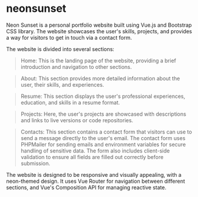 # neonsunset

Neon Sunset is a personal portfolio website built using Vue.js and Bootstrap CSS library. The website showcases the user's skills, projects, and provides a way for visitors to get in touch via a contact form.

The website is divided into several sections:

> Home: This is the landing page of the website, providing a brief introduction and navigation to other sections.

> About: This section provides more detailed information about the user, their skills, and experiences.

> Resume: This section displays the user's professional experiences, education, and skills in a resume format.

> Projects: Here, the user's projects are showcased with descriptions and links to live versions or code repositories.

> Contacts: This section contains a contact form that visitors can use to send a message directly to the user's email. The contact form uses PHPMailer for sending emails and environment variables for secure handling of sensitive data. The form also includes client-side validation to ensure all fields are filled out correctly before submission.

The website is designed to be responsive and visually appealing, with a neon-themed design. It uses Vue Router for navigation between different sections, and Vue's Composition API for managing reactive state.
